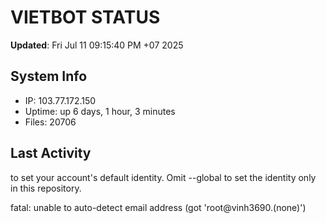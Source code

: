 # VIETBOT STATUS
**Updated**: Fri Jul 11 09:15:40 PM +07 2025

## System Info
- IP: 103.77.172.150
- Uptime: up 6 days, 1 hour, 3 minutes
- Files: 20706

## Last Activity

to set your account's default identity.
Omit --global to set the identity only in this repository.

fatal: unable to auto-detect email address (got 'root@vinh3690.(none)')
